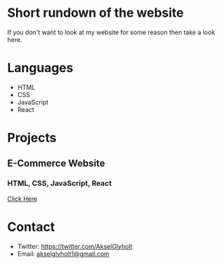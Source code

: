 # **Short rundown of the website**
If you don't want to look at my website for some reason then take a look here.

# **Languages**
- HTML
- CSS
- JavaScript
- React

# **Projects**
## **E-Commerce Website**
### HTML, CSS, JavaScript, React
[Click Here](https://akselglyholt.github.io/library-react-build/)

# Contact
- Twitter: https://twitter.com/AkselGlyholt
- Email: akselglyholt1@gmail.com
